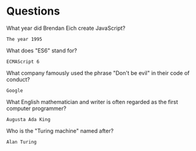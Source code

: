 # Questions

What year did Brendan Eich create JavaScript?

```
The year 1995
```

What does "ES6" stand for?

```
ECMAScript 6
```

What company famously used the phrase "Don't be evil" in their code of conduct?

```
Google 
```

What English mathematician and writer is often regarded as the first computer programmer?

```
Augusta Ada King
```

Who is the "Turing machine" named after?

```
Alan Turing
```
